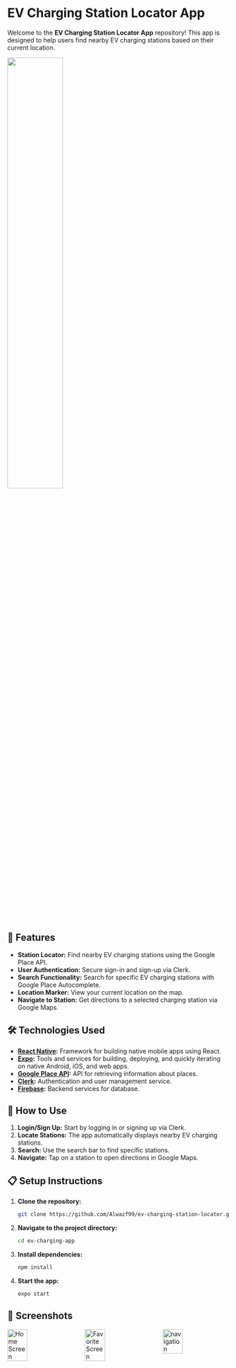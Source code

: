 # EV Charging Station Locator App

Welcome to the **EV Charging Station Locator App** repository! This app is designed to help users find nearby EV charging stations based on their current location.


<img src="https://github.com/user-attachments/assets/190d4c57-94ce-4064-bee8-e12807b8cd30" width="50%" />

## 🚀 Features

- **Station Locator:** Find nearby EV charging stations using the Google Place API.
- **User Authentication:** Secure sign-in and sign-up via Clerk.
- **Search Functionality:** Search for specific EV charging stations with Google Place Autocomplete.
- **Location Marker:** View your current location on the map.
- **Navigate to Station:** Get directions to a selected charging station via Google Maps.

## 🛠️ Technologies Used

- **[React Native](https://reactnative.dev/):** Framework for building native mobile apps using React.
- **[Expo](https://expo.dev/):** Tools and services for building, deploying, and quickly iterating on native Android, iOS, and web apps.
- **[Google Place API](https://developers.google.com/places/web-service/overview):** API for retrieving information about places.
- **[Clerk](https://clerk.dev/):** Authentication and user management service.
- **[Firebase](https://firebase.google.com/):** Backend services for database.

## 📱 How to Use

1. **Login/Sign Up:** Start by logging in or signing up via Clerk.
2. **Locate Stations:** The app automatically displays nearby EV charging stations.
3. **Search:** Use the search bar to find specific stations.
4. **Navigate:** Tap on a station to open directions in Google Maps.

## 📋 Setup Instructions

1. **Clone the repository:**

    ```bash
    git clone https://github.com/Alwazf99/ev-charging-station-locator.git
    ```

2. **Navigate to the project directory:**

    ```bash
    cd ev-charging-app
    ```

3. **Install dependencies:**

    ```bash
    npm install
    ```

4. **Start the app:**

    ```bash
    expo start
    ```

## 📸 Screenshots

<div style="display: flex; justify-content: space-between;">
    <img src="https://github.com/user-attachments/assets/1308c96b-b405-4592-8a35-f85f5d43f9bf" alt="Home Screen" width="30%" />
    <img src="https://github.com/user-attachments/assets/b3d658e0-6697-4150-94a3-619dccdd3914" alt="Favorite Screen" width="30%" />
    <img src="https://github.com/user-attachments/assets/c0e62d78-e028-46c3-84c6-8446cab2e7bd" alt="navigation" width="30%" />
</div>






